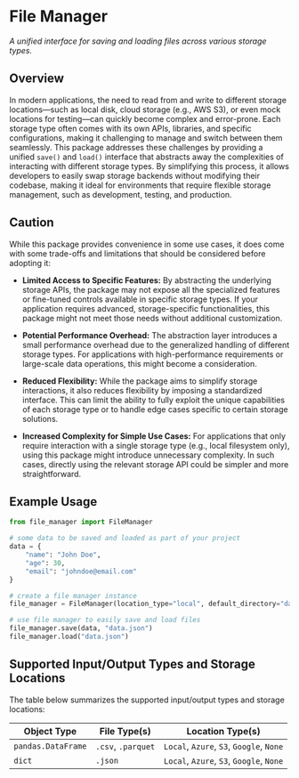 # File Manager

*A unified interface for saving and loading files across various storage types.*

## Overview

In modern applications, the need to read from and write to different storage
locations—such as local disk, cloud storage (e.g., AWS S3), or even mock locations for
testing—can quickly become complex and error-prone. Each storage type often comes with
its own APIs, libraries, and specific configurations, making it challenging to manage and
switch between them seamlessly. This package addresses these challenges by providing a
unified ``save()`` and ``load()`` interface that abstracts away the complexities of
interacting with different storage types. By simplifying this process, it allows
developers to easily swap storage backends without modifying their codebase, making it
ideal for environments that require flexible storage management, such as development,
testing, and production.

## Caution

While this package provides convenience in some use cases, it does come with some
trade-offs and limitations that should be considered before adopting it:

- **Limited Access to Specific Features:** By abstracting the underlying storage APIs,
the package may not expose all the specialized features or fine-tuned controls available
in specific storage types. If your application requires advanced, storage-specific
functionalities, this package might not meet those needs without additional customization.

- **Potential Performance Overhead:** The abstraction layer introduces a small
performance overhead due to the generalized handling of different storage types. For
applications with high-performance requirements or large-scale data operations, this
might become a consideration.

- **Reduced Flexibility:** While the package aims to simplify storage interactions, it
also reduces flexibility by imposing a standardized interface. This can limit the ability
to fully exploit the unique capabilities of each storage type or to handle edge cases
specific to certain storage solutions.

- **Increased Complexity for Simple Use Cases:** For applications that only require
interaction with a single storage type (e.g., local filesystem only), using this package
might introduce unnecessary complexity. In such cases, directly using the relevant
storage API could be simpler and more straightforward.

## Example Usage

```python
from file_manager import FileManager

# some data to be saved and loaded as part of your project
data = {
    "name": "John Doe",
    "age": 30,
    "email": "johndoe@email.com"
}

# create a file manager instance
file_manager = FileManager(location_type="local", default_directory="data")

# use file manager to easily save and load files
file_manager.save(data, "data.json")
file_manager.load("data.json")
```


## Supported Input/Output Types and Storage Locations

The table below summarizes the supported input/output types and storage locations:

| Object Type | File Type(s) | Location Type(s) |
|-------------|--------------|------------------|
| ``pandas.DataFrame`` | ``.csv``, ``.parquet`` | ``Local``, ``Azure``, ``S3``, ``Google``, ``None`` |
| ``dict`` | ``.json`` | ``Local``, ``Azure``, ``S3``, ``Google``, ``None`` |